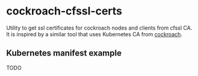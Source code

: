 # cockroach-cfssl-certs
Utility to get ssl certificates for cockroach nodes and clients from cfssl CA.
It is inspired by a similar tool that uses Kubernetes CA from
[cockroach](https://github.com/cockroachdb/k8s/tree/master/request-cert).

## Kubernetes manifest example
TODO